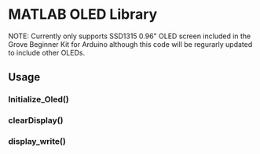 # MATLAB OLED Library
NOTE: Currently only supports SSD1315 0.96" OLED screen included in the Grove Beginner Kit for Arduino although this code will be regurarly updated to include other OLEDs.

## Usage
### Initialize_Oled()
### clearDisplay()
### display_write()
